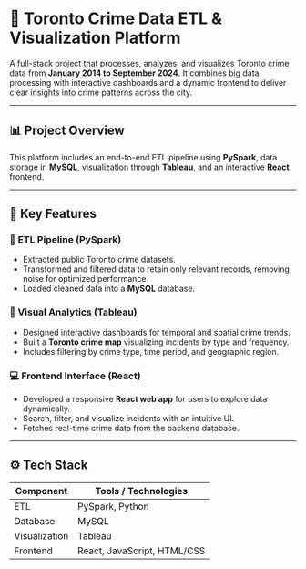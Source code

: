 # 🚨 Toronto Crime Data ETL & Visualization Platform

A full-stack project that processes, analyzes, and visualizes Toronto crime data from **January 2014 to September 2024**. It combines big data processing with interactive dashboards and a dynamic frontend to deliver clear insights into crime patterns across the city.

---

## 📊 Project Overview

This platform includes an end-to-end ETL pipeline using **PySpark**, data storage in **MySQL**, visualization through **Tableau**, and an interactive **React** frontend.

---

## 🧱 Key Features

### 🔄 ETL Pipeline (PySpark)
- Extracted public Toronto crime datasets.
- Transformed and filtered data to retain only relevant records, removing noise for optimized performance.
- Loaded cleaned data into a **MySQL** database.

### 📍 Visual Analytics (Tableau)
- Designed interactive dashboards for temporal and spatial crime trends.
- Built a **Toronto crime map** visualizing incidents by type and frequency.
- Includes filtering by crime type, time period, and geographic region.

### 💻 Frontend Interface (React)
- Developed a responsive **React web app** for users to explore data dynamically.
- Search, filter, and visualize incidents with an intuitive UI.
- Fetches real-time crime data from the backend database.

---

## ⚙️ Tech Stack

| Component   | Tools / Technologies        |
|-------------|------------------------------|
| ETL         | PySpark, Python              |
| Database    | MySQL                        |
| Visualization | Tableau                    |
| Frontend    | React, JavaScript, HTML/CSS  |
